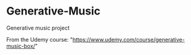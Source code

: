 # Generative-Music

Generative music project

From the Udemy course: "https://www.udemy.com/course/generative-music-box/"
